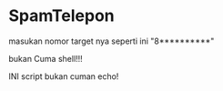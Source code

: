 # SpamTelepon
masukan nomor target nya seperti ini "8**********"





bukan Cuma shell!!!



INI script bukan cuman echo!
